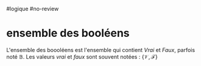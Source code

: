 #logique #no-review 
# ensemble des booléens
L'ensemble des boooléens est l'ensemble qui contient _Vrai_ et _Faux_, parfois noté $\mathbb B$.
Les valeurs _vrai_ et _faux_ sont souvent notées : $\{\mathscr V, \mathscr F\}$
 
